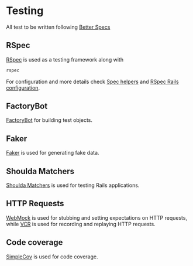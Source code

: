 # Testing

All test to be written following [Better Specs](https://www.betterspecs.org/)

## RSpec

[RSpec](https://rspec.info/) is used as a testing framework along with

```bash
rspec
```

For configuration and more details check [Spec helpers](../../spec/spec_helper.rb)
and [RSpec Rails configuration](../../spec/rails_helper.rb).

## FactoryBot

[FactoryBot](https://github.com/thoughtbot/factory_bot) for building test objects.

## Faker

[Faker](https://github.com/faker-ruby/faker) is used for generating fake data.

## Shoulda Matchers

[Shoulda Matchers](https://github.com/thoughtbot/shoulda-matchers) is used for testing Rails applications.

## HTTP Requests

[WebMock](https://github.com/bblimke/webmock) is used for stubbing and setting expectations on HTTP requests,
while [VCR](https://github.com/vcr/vcr) is used for recording and replaying HTTP requests.

## Code coverage

[SimpleCov](https://github.com/simplecov-ruby/simplecov) is used for code coverage.
